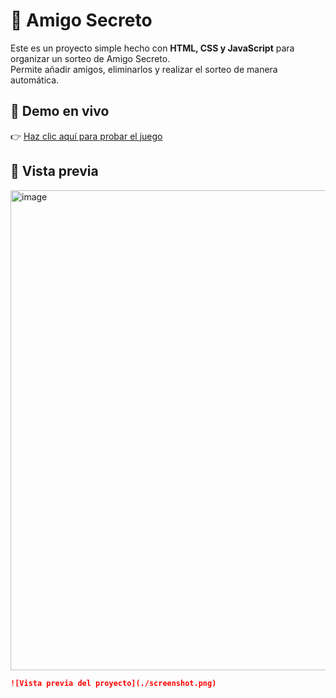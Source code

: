 # 🎁 Amigo Secreto

Este es un proyecto simple hecho con **HTML, CSS y JavaScript** para organizar un sorteo de Amigo Secreto.  
Permite añadir amigos, eliminarlos y realizar el sorteo de manera automática.

## 🚀 Demo en vivo
👉 [Haz clic aquí para probar el juego](https://danamu98.github.io/pruebaa/)

## 📸 Vista previa
 <img width="1366" height="768" alt="image" src="https://github.com/user-attachments/assets/50a07d6f-0044-4629-91af-7a800cace836" />

```markdown
![Vista previa del proyecto](./screenshot.png)
